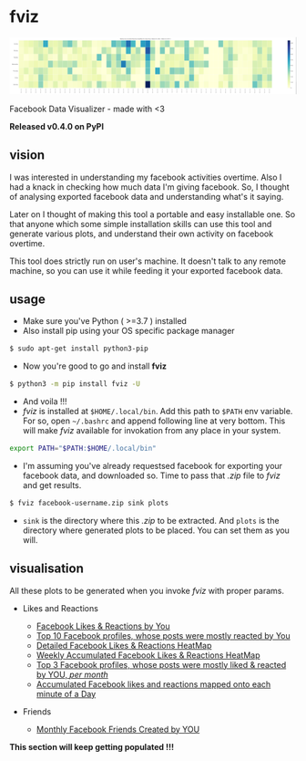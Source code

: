 # fviz

![banner](./ss/banner.png)

Facebook Data Visualizer - made with &lt;3

**Released v0.4.0 on PyPI**

## vision

I was interested in understanding my facebook activities overtime. Also I had a knack in checking how much data I'm giving facebook. So, I thought of analysing exported facebook data and understanding what's it saying. 

Later on I thought of making this tool a portable and easy installable one. So that anyone which some simple installation skills can use this tool and generate various plots, and understand their own activity on facebook overtime. 

This tool does strictly run on user's machine. It doesn't talk to any remote machine, so you can use it while feeding it your exported facebook data. 

## usage

- Make sure you've Python ( >=3.7 ) installed
- Also install pip using your OS specific package manager

```bash
$ sudo apt-get install python3-pip
```

- Now you're good to go and install **fviz**

```bash
$ python3 -m pip install fviz -U
```

- And voila !!!
- *fviz* is installed at `$HOME/.local/bin`. Add this path to `$PATH` env variable. For so, open `~/.bashrc` and append following line at very bottom. This will make *fviz* available for invokation from any place in your system.

```bash
export PATH="$PATH:$HOME/.local/bin"
```

- I'm assuming you've already requestsed facebook for exporting your facebook data, and downloaded so. Time to pass that *.zip* file to *fviz* and get results.

```bash
$ fviz facebook-username.zip sink plots
```

- `sink` is the directory where this *.zip* to be extracted. And `plots` is the directory where generated plots to be placed. You can set them as you will.


## visualisation

All these plots to be generated when you invoke *fviz* with proper params.
- Likes and Reactions
    - [Facebook Likes & Reactions by You](./docs/reactionsByYou.md)
    - [Top 10 Facebook profiles, whose posts were mostly reacted by You](./docs/top10ProfilesWithMostlyReactedPostsByYou.md)
    - [Detailed Facebook Likes & Reactions HeatMap](./docs/detailedReactionsHeatMap.md)
    - [Weekly Accumulated Facebook Likes & Reactions HeatMap](./docs/weeklyAccumulatedReactionsHeatMap.md)
    - [Top 3 Facebook profiles, whose posts were mostly liked & reacted by YOU, _per month_](./docs/top3ProfilesWithMonthlyMostReactedPosts.md)
    - [Accumulated Facebook likes and reactions mapped onto each minute of a Day](./docs/accumulatedAcivityInEachMinuteOfDay.md)

- Friends
    - [Monthly Facebook Friends Created by YOU](./docs/monthlyFriendingRate.md)


**This section will keep getting populated !!!**
